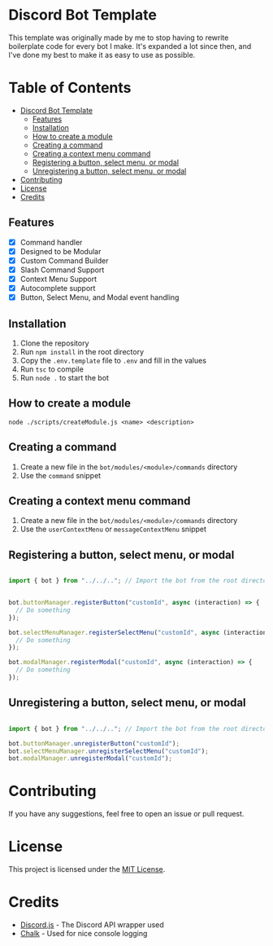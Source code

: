 # Discord Bot Template
 
 This template was originally made by me to stop having to rewrite boilerplate code for every bot I make. It's expanded a lot since then, and I've done my best to make it as easy to use as possible.

# Table of Contents <!-- omit in toc -->
- [Discord Bot Template](#discord-bot-template)
  - [Features](#features)
  - [Installation](#installation)
  - [How to create a module](#how-to-create-a-module)
  - [Creating a command](#creating-a-command)
  - [Creating a context menu command](#creating-a-context-menu-command)
  - [Registering a button, select menu, or modal](#registering-a-button-select-menu-or-modal)
  - [Unregistering a button, select menu, or modal](#unregistering-a-button-select-menu-or-modal)
- [Contributing](#contributing)
- [License](#license)
- [Credits](#credits)

## Features

- [x] Command handler
- [x] Designed to be Modular
- [x] Custom Command Builder
- [x] Slash Command Support
- [x] Context Menu Support
- [x] Autocomplete support
- [x] Button, Select Menu, and Modal event handling

## Installation

1. Clone the repository
2. Run `npm install` in the root directory
3. Copy the `.env.template` file to `.env` and fill in the values
4. Run `tsc` to compile
5. Run `node .` to start the bot

## How to create a module

```
node ./scripts/createModule.js <name> <description>
```

## Creating a command

1. Create a new file in the `bot/modules/<module>/commands` directory
2. Use the `command` snippet

## Creating a context menu command

1. Create a new file in the `bot/modules/<module>/commands` directory
2. Use the `userContextMenu` or `messageContextMenu` snippet

## Registering a button, select menu, or modal

```ts

import { bot } from "../../.."; // Import the bot from the root directory


bot.buttonManager.registerButton("customId", async (interaction) => {
  // Do something
});

bot.selectMenuManager.registerSelectMenu("customId", async (interaction) => {
  // Do something
});

bot.modalManager.registerModal("customId", async (interaction) => {
  // Do something
});

```

## Unregistering a button, select menu, or modal

```ts

import { bot } from "../../.."; // Import the bot from the root directory

bot.buttonManager.unregisterButton("customId");
bot.selectMenuManager.unregisterSelectMenu("customId");
bot.modalManager.unregisterModal("customId");

```

# Contributing

If you have any suggestions, feel free to open an issue or pull request. 

# License

This project is licensed under the [MIT License](LICENSE.md).

# Credits

- [Discord.js](https://discord.js.org/) - The Discord API wrapper used
- [Chalk](https://npmjs.org/chalk) - Used for nice console logging